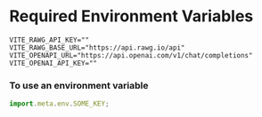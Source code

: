# Required Environment Variables

```env
VITE_RAWG_API_KEY=""
VITE_RAWG_BASE_URL="https://api.rawg.io/api"
VITE_OPENAPI_URL="https://api.openai.com/v1/chat/completions"
VITE_OPENAI_API_KEY=""
```

### To use an environment variable

```js
import.meta.env.SOME_KEY;
```

